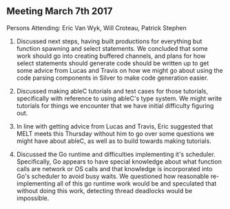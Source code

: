 ## Meeting March 7th 2017

Persons Attending: Eric Van Wyk, Will Croteau, Patrick Stephen

1. Discussed next steps, having built productions for everything but function spawning and select statements.
   We concluded that some work should go into creating buffered channels, and plans for how select statements
   should generate code should be written up to get some advice from Lucas and Travis on how we might go about
   using the code parsing components in Silver to make code generation easier. 
 
2. Discussed making ableC tutorials and test cases for those tutorials, specifically with reference to using ableC's
   type system. We might write tutorials for things we encounter that we have initial difficulty figuring out. 
   
3. In line with getting advice from Lucas and Travis, Eric suggested that MELT meets this Thursday without him
   to go over some questions we might have about ableC, as well as to build towards making tutorials.
   
4. Discussed the Go runtime and difficulties implementing it's scheduler. Specifically, Go appears to have special
   knowledge about what function calls are network or OS calls and that knowledge is incorporated into Go's
   scheduler to avoid busy waits. We questioned how reasonable re-implementing all of this go runtime work would
   be and speculated that without doing this work, detecting thread deadlocks would be impossible. 
